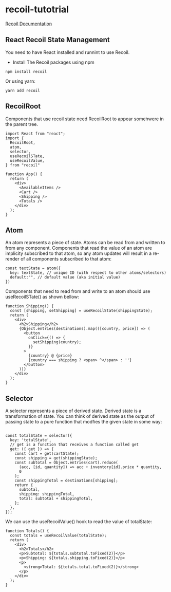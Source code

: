 # recoil-tutotrial

[Recoil Documentation](https://recoiljs.org/docs/introduction/getting-started)

## React Recoil State Management

You need to have React installed and runnint to use Recoil.

- Install The Recoil packages using npm

```
npm install recoil
```

Or using yarn:

```
yarn add recoil
```

## RecoilRoot

Components that use recoil state need RecoilRoot to appear somehwere in the parent tree.

```
import React from "react";
import {
  RecoilRoot,
  atom,
  selector,
  useRecoilSTate,
  useRecoilValue,
} from "recoil"

function App() {
  return (
    <div>
      <AvailableItems />
      <Cart />
      <Shipping />
      <Totals />
    </div>
  );
}
```

## Atom

An atom represents a piece of state. Atoms can be read from and written to from any component. Components that read the value of an atom are implicity subscribed to that atom, so any atom updates will result in a re-render of all components subscribed to that atom:

```
const textState = atom({
  key: textState, // unique ID (with respect to other atoms/selectors)
  default:"", // default value (aka initial value)
})
```

Components that need to read from and write to an atom should use useRecoilSTate() as shown bellow:

```
function Shipping() {
  const [shipping, setShipping] = useRecoilState(shippingState);
  return (
    <div>
      <h2>Shipping</h2>
      {Object.entries(destinations).map(([country, price]) => (
        <button
          onClick={() => {
            setShipping(country);
          }}
        >
          {country} @ {price}
          {country === shipping ? <span> ^</span> : ''}
        </button>
      ))}
    </div>
  );
}
```

## Selector

A selector represents a piece of derived state. Derived state is a transformation of state. You can think of derived state as the output of passing state to a pure function that modfies the given state in some way:

```

const totalState = selector({
  key: 'totalState',
  // get is a function that receives a function called get
  get: ({ get }) => {
    const cart = get(cartState);
    const shipping = get(shippingState);
    const subtotal = Object.entries(cart).reduce(
      (acc, [id, quantity]) => acc + inventory[id].price * quantity,
      0
    );
    const shippingTotal = destinations[shipping];
    return {
      subtotal,
      shipping: shippingTotal,
      total: subtotal + shippingTotal,
    };
  },
});
```

We can use the useRecoilValue() hook to read the value of totalState:

```
function Totals() {
  const totals = useRecoilValue(totalState);
  return (
    <div>
      <h2>Totals</h2>
      <p>Subtotal: ${totals.subtotal.toFixed(2)}</p>
      <p>Shipping: ${totals.shipping.toFixed(2)}</p>
      <p>
        <strong>Total: ${totals.total.toFixed(2)}</strong>
      </p>
    </div>
  );
}
```

